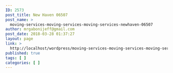 ```yaml
---
ID: 2573
post_title: New Haven 06507
post_name: >
  moving-services-moving-services-moving-services-newhaven-06507
author: mrgabonijeff@gmail.com
post_date: 2018-03-28 01:37:27
layout: page
link: >
  http://localhost/wordpress/moving-services-moving-services-moving-services-newhaven-06507/
published: true
tags: [ ]
categories: [ ]
---
```

